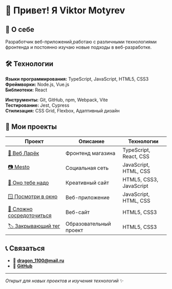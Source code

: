 # 👋 Привет! Я Viktor Motyrev

## 🚀 О себе
Разработчик веб-приложений,работаю с различными технологиями фронтенда и постоянно изучаю новые подходы в веб-разработке.

## 🛠️ Технологии
**Языки программирования:** TypeScript, JavaScript, HTML5, CSS3  
**Фреймворки:** Node.js, Vue.js  
**Библиотеки:** React

**Инструменты:** Git, GitHub, npm, Webpack, Vite  
**Тестирование:** Jest, Cypress   
**Стилизация:** CSS Grid, Flexbox, Адаптивный дизайн  

## 📁 Мои проекты
| Проект | Описание | Технологии |
|--------|----------|------------|
| [🏪 Веб Ларёк](https://github.com/Viktor-Motyrev/web-larek-frontend) | Фронтенд магазина | TypeScript, React, CSS |
| [📷 Mesto](https://github.com/Viktor-Motyrev/mesto-project-ff) | Социальная сеть | JavaScript, HTML, CSS |
| [🎨 Оно тебе надо](https://github.com/Viktor-Motyrev/ono-tebe-nado) | Креативный сайт | HTML5, CSS3, JavaScript |
| [🪟 Посмотри в окно](https://github.com/Viktor-Motyrev/posmotri-v-okno-fd) | Веб-приложение | JavaScript, HTML, CSS |
| [🧠 Сложно сосредоточиться](https://github.com/Viktor-Motyrev/slozhno-sosredotochitsya-fd) | Веб-сайт | HTML5, CSS3 |
| [🏷️ Закрывающий тег](https://github.com/Viktor-Motyrev/zakrivayuschiy-teg-f) | Образовательный проект | HTML5, CSS3 |

## 📞 Связаться
- 📧 **dragon_1100@mail.ru**
- 🐙 **[GitHub](https://github.com/Viktor-Motyrev)**

---
*Открыт для новых проектов и изучения технологий* ✨
